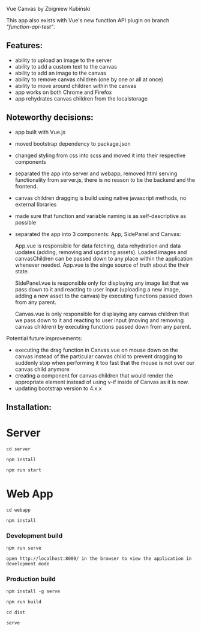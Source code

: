 Vue Canvas by Zbigniew Kubiński

This app also exists with Vue's new function API plugin on branch *"function-api-test"*.

## Features:
- ability to upload an image to the server
- ability to add a custom text to the canvas
- ability to add an image to the canvas
- ability to remove canvas children (one by one or all at once)
- ability to move around children within the canvas
- app works on both Chrome and Firefox
- app rehydrates canvas children from the localstorage

## Noteworthy decisions:
- app built with Vue.js
- moved bootstrap dependency to package.json
- changed styling from css into scss and moved it into their respective components
- separated the app into server and webapp, removed html serving functionality from server.js, there is no reason
to tie the backend and the frontend.
- canvas children dragging is build using native javascript methods, no external libraries
- made sure that function and variable naming is as self-descriptive as possible
- separated the app into 3 components: App, SidePanel and Canvas:

    App.vue is responsible for data fetching, data rehydration and data updates (adding, removing and updating assets).
    Loaded images and canvasChildren can be passed down to any place within the application whenever needed.
    App.vue is the singe source of truth about the their state.

    SidePanel.vue is responsible only for displaying any image list that we pass down to it and reacting to user input
    (uploading a new image, adding a new asset to the canvas) by executing functions passed down from any parent.

    Canvas.vue is only responsible for displaying any canvas children that we pass down to it and reacting to user input
    (moving and removing canvas children) by executing functions passed down from any parent.

Potential future improvements:
- executing the drag function in Canvas.vue on mouse down on the canvas instead of the particular canvas child to prevent
dragging to suddenly stop when performing it too fast that the mouse is not over our canvas child anymore
- creating a component for canvas children that would render the appropriate element instead of using v-if inside of Canvas
as it is now.
- updating bootstrap version to 4.x.x


## Installation:

# Server

```
cd server

npm install

npm run start

```

# Web App

```
cd webapp

npm install
```

### Development build
```
npm run serve

open http://localhost:8080/ in the browser to view the application in development mode

```

### Production build
```
npm install -g serve

npm run build

cd dist

serve
```

